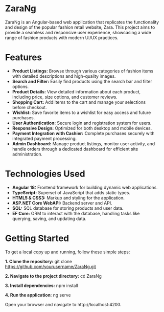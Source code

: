 # ZaraNg
ZaraNg is an Angular-based web application that replicates the functionality and design of the popular fashion retail website, Zara. This project aims to provide a seamless and responsive user experience, showcasing a wide range of fashion products with modern UI/UX practices.

# Features
  * **Product Listings:** Browse through various categories of fashion items with detailed descriptions and high-quality images.
  * **Search and Filter:** Easily find products using the search bar and filter options.
  * **Product Details:** View detailed information about each product, including price, size options, and customer reviews.
  * **Shopping Cart:** Add items to the cart and manage your selections before checkout.
  * **Wishlist:** Save favorite items to a wishlist for easy access and future purchases.
  * **User Authentication:** Secure login and registration system for users.
  * **Responsive Design:** Optimized for both desktop and mobile devices.
  * **Payment Integration with Cashier:** Complete purchases securely with integrated payment processing.
  * **Admin Dashboard:** Manage product listings, monitor user activity, and handle orders through a dedicated dashboard for efficient site administration.

# Technologies Used
 * **Angular 18:** Frontend framework for building dynamic web applications.
 * **TypeScript:** Superset of JavaScript that adds static types.
 * **HTML5 & CSS3:** Markup and styling for the application.
 * **ASP.NET Core WebAPI:** Backend server and API.
 * **SQL:** SQL database for storing products and user data.
 * **EF Core:** ORM to interact with the database, handling tasks like querying, saving, and updating data.

# Getting Started
To get a local copy up and running, follow these simple steps:

**1. Clone the repository:**
git clone https://github.com/yourusername/ZaraNg.git

**2. Navigate to the project directory:**
cd ZaraNg

**3. Install dependencies:**
npm install

**4. Run the application:**
ng serve

Open your browser and navigate to http://localhost:4200.
